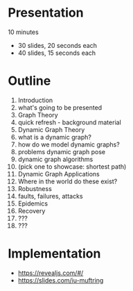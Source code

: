# Presentation
10 minutes
- 30 slides, 20 seconds each
- 40 slides, 15 seconds each

# Outline
1. Introduction
  1. what's going to be presented
2. Graph Theory
  1. quick refresh - background material
3. Dynamic Graph Theory
  1. what is a dynamic graph?
  2. how do we model dynamic graphs?
4. problems dynamic graph pose
  1. dynamic graph algorithms
  2. (pick one to showcase: shortest path)
5. Dynamic Graph Applications
  1. Where in the world do these exist?
6. Robustness
  1. faults, failures, attacks
  2. Epidemics
7. Recovery
  1. ???
  2. ???

# Implementation
- https://revealjs.com/#/
- https://slides.com/iu-muftring
